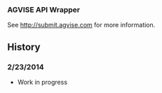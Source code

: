 ### AGVISE API Wrapper ###

See http://submit.agvise.com for more information.

## History 

### 2/23/2014 
* Work in progress